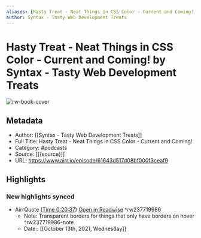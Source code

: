 ```yaml
---
aliases: [Hasty Treat - Neat Things in CSS Color - Current and Coming!, Hasty Treat - Neat Things in CSS Color - Current and Coming!]
author: Syntax - Tasty Web Development Treats
---
```

# Hasty Treat - Neat Things in CSS Color - Current and Coming! by Syntax - Tasty Web Development Treats

![rw-book-cover](https://ssl-static.libsyn.com/p/assets/7/9/0/7/790703531a3c8eca/iTunes_Artwork.png)

## Metadata
- Author: [[Syntax - Tasty Web Development Treats]]
- Full Title: Hasty Treat - Neat Things in CSS Color - Current and Coming!
- Category: #podcasts
- Source: [[{source}]]
- URL: https://www.airr.io/episode/61643d517d08bf000f3ceaf9

## Highlights
### New highlights synced
- AirrQuote ([Time 0:20:37](https://www.airr.io/quote/6166e4503b174903fa502d5c)) [Open in Readwise](https://readwise.io/open/237719986) ^rw237719986
    - Note: Transparent borders for things that only have borders on hover ^rw237719986-note
    - Date:: [[October 13th, 2021, Wednesday]]
